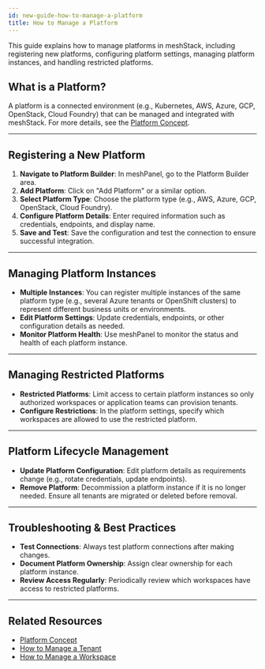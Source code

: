 ```yaml
---
id: new-guide-how-to-manage-a-platform
title: How to Manage a Platform
---
```


This guide explains how to manage platforms in meshStack, including registering new platforms, configuring platform settings, managing platform instances, and handling restricted platforms.

## What is a Platform?
A platform is a connected environment (e.g., Kubernetes, AWS, Azure, GCP, OpenStack, Cloud Foundry) that can be managed and integrated with meshStack. For more details, see the [Platform Concept](./new-concept-platform.md).

---

## Registering a New Platform
1. **Navigate to Platform Builder**: In meshPanel, go to the Platform Builder area.
2. **Add Platform**: Click on "Add Platform" or a similar option.
3. **Select Platform Type**: Choose the platform type (e.g., AWS, Azure, GCP, OpenStack, Cloud Foundry).
4. **Configure Platform Details**: Enter required information such as credentials, endpoints, and display name.
5. **Save and Test**: Save the configuration and test the connection to ensure successful integration.

---

## Managing Platform Instances
- **Multiple Instances**: You can register multiple instances of the same platform type (e.g., several Azure tenants or OpenShift clusters) to represent different business units or environments.
- **Edit Platform Settings**: Update credentials, endpoints, or other configuration details as needed.
- **Monitor Platform Health**: Use meshPanel to monitor the status and health of each platform instance.

---

## Managing Restricted Platforms
- **Restricted Platforms**: Limit access to certain platform instances so only authorized workspaces or application teams can provision tenants.
- **Configure Restrictions**: In the platform settings, specify which workspaces are allowed to use the restricted platform.

---

## Platform Lifecycle Management
- **Update Platform Configuration**: Edit platform details as requirements change (e.g., rotate credentials, update endpoints).
- **Remove Platform**: Decommission a platform instance if it is no longer needed. Ensure all tenants are migrated or deleted before removal.

---

## Troubleshooting & Best Practices
- **Test Connections**: Always test platform connections after making changes.
- **Document Platform Ownership**: Assign clear ownership for each platform instance.
- **Review Access Regularly**: Periodically review which workspaces have access to restricted platforms.

---

## Related Resources
- [Platform Concept](./new-concept-platform.md)
- [How to Manage a Tenant](./new-guide-how-to-manage-a-tenant.md)
- [How to Manage a Workspace](./new-guide-how-manage-a-workspace.md)
